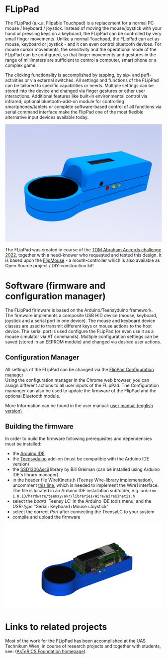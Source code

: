 # FLipPad

The FLipPad (a.k.a. Flipable Touchpad) is a replacement for a normal PC mouse / keyboard / joystick. 
Instead of moving the mouse/joystick with your hand or pressing keys on a keyboard, the FLipPad can be controlled by very small finger movements.
Unlike a normal Touchpad, the FLipPad can act as mouse, keyboard or joystick - and it can even control bluetooth devices.
For mouse cursor movements, the sensitivity and the operational mode of the FLipPad can be configured, so that finger movements and gestures in the range of millimeters are sufficient to control a computer, smart phone or a complex game.

The clicking functionality is accomplished by tapping, by sip- and puff-activities or via external switches.
All settings and functions of the FLipPad can be tailored to specific capabilities or needs. 
Multiple settings can be stored into the device and changed via finger gestures or other user interactions.
Additional features like built-in environmental control via infrared, optional bluetooth-add-on module for controlling smartphones/tablets or complete software-based control of all functions via serial command interface make the FlipPad one of the most flexible alternative input devices available today.

![FLipPad with 3d-printed enclosure - rendered image](/img/renderings/fp1.png)

The FLipPad was created in course of the [TOM Abraham Accords challenge 2022](https://www.tomchallenge.org/), together with a need-knower who requested and tested this design.
It is based upon the [FlipMouse](https://github.com/asterics/FLipMouse) - a mouth-controller which is also available as Open Source project / DIY-construction kit!



# Software (firmware and configuration manager)

The FLipPad firmware is based on the Arduino/Teensyduino framework. The firmware implements a composite USB HID device (mouse, keyboard, joystick and a serial port in one device).
The mouse and keyboard device classes are used to transmit different keys or mouse actions to the host device. The serial port is used configure the FLipPad (or even use it as a mouse simulator via AT commands).
Multiple configuration settings can be saved (stored in an EEPROM module) and changed via desired user actions.


## Configuration Manager

All settings of the FLipPad can be changed via the [FlipPad Configuration manager](https://flippad.asterics.eu)  
Using the configuration manager in the Chrome web browser, you can assign different actions to all user inputs of the FLipPad.
The Configuration mananger can also be used to update the firmware of the FlipPad and the optional Bluetooth module.

More Information can be found in the user manual: 
[user manual (english version)](https://github.com/asterics/FLipPad/blob/master/Documentation/UserManual/Markdown/FLipPadUserManual.md)


## Building the firmware
In order to build the firmware following prerequisites and dependencies must be installed:
* the [Arduino IDE](https://www.arduino.cc/en/software)
* the [Teensyduino](https://www.pjrc.com/teensy/td_download.html) add-on (must be compatible with the Arduino IDE version)
* the [SSD1306Ascii](https://github.com/greiman/SSD1306Ascii) library by Bill Greiman (can be installed using Arduino IDE's library manager)
* in the header file WireKinetis.h (Teensy Wire-library implemenation), uncomment [this line](https://github.com/PaulStoffregen/Wire/blob/2499ec67c2128629ee33697804f8650180293597/WireKinetis.h#L50), which is needed to implement the Wire1 interface. The file is located in an Arduino IDE installation subfolder, e.g.
`arduino-1.8.13/hardware/teensy/avr/libraries/Wire/WireKinetis.h` 
* select the *board* 'Teensy LC' in the Arduino IDE tools menu, and the *USB-type* "Serial+Keyboard+Mouse+Joystick"
* select the correct *Port* after connecting the TeensyLC to your system
* compile and upload the firmware 

![FLipPad opened - rendered image](/img/renderings/sc2.png)


# Links to related projects

Most of the work for the FLipPad has been accomplished at the UAS Technikum Wien, in course of research projects and together with students, see: 
([AsTeRICS Foundation homepage](https://www.asterics-foundation.org)).

